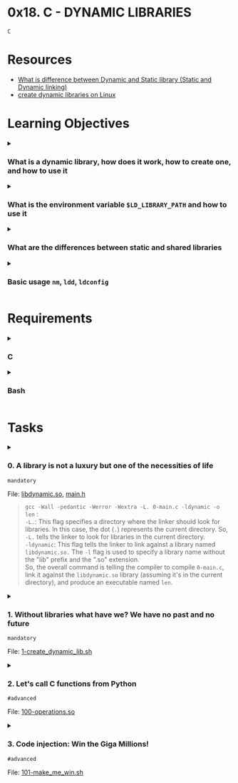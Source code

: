 # **0x18. C - DYNAMIC LIBRARIES**
`C`

# Resources
- [What is difference between Dynamic and Static library (Static and Dynamic linking)](https://www.youtube.com/watch?v=eW5he5uFBNM)
- [create dynamic libraries on Linux](https://www.google.com/#q=linux+create+dynamic+library)

<!-- man or help:
- `` -->

# Learning Objectives
<details>
<summary><h3>What is a dynamic library, how does it work, how to create one, and how to use it</h3></summary>

A dynamic library, also known as a shared library, is a collection of code and data that can be used by multiple programs simultaneously. It contains functions, classes, and other code that can be linked to a program at runtime, rather than being compiled directly into the program's executable file. This allows for code reuse, efficient memory usage, and easier updates to the shared functionality without recompiling every program that uses it.

Here's how a dynamic library works:

1. **Compilation**: The code that you want to include in the dynamic library is compiled and linked into a separate file with a `.so` extension (on Linux/Unix) or a `.dll` extension (on Windows). This generates a dynamic library file that contains the compiled machine code.

2. **Linking**: When you compile your program that uses the dynamic library, the compiler only includes references to the functions and symbols from the library, not the actual code itself. The program's executable file contains placeholders for these references.

3. **Loading**: When the program is run, the operating system loader (such as the dynamic linker on Unix-like systems) locates and loads the dynamic library into memory. This is often done using the `dlopen()` function on Unix-like systems.

4. **Symbol Resolution**: The operating system resolves the references in the program's executable to the actual code addresses in the loaded dynamic library. This allows the program to access the functions and data from the library.

5. **Execution**: The program can now use the functions and data from the dynamic library as if they were part of the program's code. The dynamic library remains loaded in memory as long as there are programs using it.

To create and use a dynamic library in C:

**Creating a Dynamic Library:**

1. Write the code you want to include in the dynamic library.
2. Compile the code into a dynamic library using appropriate compiler flags. On Linux/Unix, this can be done using `gcc -shared -o libexample.so example.c`.

**Using a Dynamic Library:**

1. Write the code for your main program.
2. Compile the main program, including references to the functions from the dynamic library, using appropriate compiler flags. On Linux/Unix, this can be done using `gcc -o main main.c -L. -lexample`.

Here, `-L.` specifies that the compiler should look for libraries in the current directory, and `-lexample` tells it to link against `libexample.so` (or `libexample.dll` on Windows).

3. When you run the main program, the dynamic library will be loaded automatically, and your program will be able to use the functions from the library.

Remember that the specific steps and commands can vary based on your development environment and operating system. It's also important to manage things like versioning and dependencies properly when working with dynamic libraries.
</details>

<details>
<summary><h3>What is the environment variable <code>$LD_LIBRARY_PATH</code> and how to use it</h3></summary>

The `$LD_LIBRARY_PATH` environment variable is a variable used in Unix-like operating systems (such as Linux) to specify directories where the system should look for shared libraries before searching the default system paths. Shared libraries (dynamic libraries) are files containing compiled code that can be loaded and used by programs at runtime. By setting the `$LD_LIBRARY_PATH`, you can control where the system searches for these libraries when executing programs.

Here's how to use the `$LD_LIBRARY_PATH` environment variable:

1. **Setting the Environment Variable:**

   To set the `$LD_LIBRARY_PATH` environment variable, you can use the terminal. Open a terminal and use the following command:

   ```bash
   export LD_LIBRARY_PATH=/path/to/your/library/directory:$LD_LIBRARY_PATH
   ```

   Replace `/path/to/your/library/directory` with the actual path to the directory containing your shared library files. The `$LD_LIBRARY_PATH` variable can contain multiple paths separated by colons (`:`). The use of `$LD_LIBRARY_PATH` is temporary and affects the current shell session only.

2. **Using the Environment Variable:**

   After setting the `$LD_LIBRARY_PATH` variable, any program you run from the same terminal session will first search for shared libraries in the paths specified in this variable before looking in the system's default library paths.

   For example, if you have a program named `my_program` that uses a shared library named `libexample.so`, and you've set the `$LD_LIBRARY_PATH` to include the directory containing `libexample.so`, running `my_program` will use the shared library from the specified path.

3. **Using in Compilation:**

   When compiling a program that uses a dynamic library, you can also provide the library search path using the `-L` flag followed by the path. This can be helpful when you don't want to modify the `$LD_LIBRARY_PATH` globally. For example:

   ```bash
   gcc -o my_program my_program.c -L/path/to/library/directory -lexample
   ```

   This tells the compiler to look for libraries in the specified directory and link against the library named `libexample.so`.

Remember that setting `$LD_LIBRARY_PATH` globally for all programs is not always recommended, as it can potentially lead to conflicts and compatibility issues between different programs. It's generally better to use this variable selectively when needed, or use the `-L` flag during compilation.

Additionally, there are some security considerations when using `$LD_LIBRARY_PATH`, as it can potentially be exploited by malicious users. Therefore, it's important to be cautious when modifying this variable and only use it in controlled environments.
</details>

<details>
<summary><h3>What are the differences between static and shared libraries</h3></summary>

Static and shared libraries are two different ways of packaging and distributing code that can be used by programs. They have distinct advantages and disadvantages, and understanding their differences is important when deciding which approach to use.

**Static Libraries:**

1. **Compilation and Size:**
   - Static libraries are compiled into the final executable at compile time. This means that the code from the static library is copied into the executable itself.
   - This can result in larger executable files because each program using the library includes its own copy of the library's code.

2. **Independence:**
   - The static library becomes an integral part of the executable. It doesn't rely on external files or dependencies when the program runs.
   - This can lead to easier distribution of a single executable without worrying about sharing external library files.

3. **Isolation:**
   - Since each program has its own copy of the library's code, changes to the library won't affect already compiled programs.
   - This can be useful for ensuring stability in complex software ecosystems.

4. **Ease of Deployment:**
   - Distributing a program with a static library requires providing a single executable file without any external dependencies.
   - However, if multiple programs use the same static library, there's duplication of code across all these programs, leading to larger overall file sizes.

**Shared Libraries (Dynamic Libraries):**

1. **Compilation and Size:**
   - Shared libraries are compiled separately and remain as standalone files (e.g., `.so` on Linux/Unix, `.dll` on Windows).
   - Programs that use shared libraries reference these external files without including the library code within the executable.
   - This results in smaller executable files since they don't contain the library code.

2. **Independence:**
   - Shared libraries are external to the executable. Programs using shared libraries require the library files to be present on the system where they're run.
   - This can lead to version compatibility concerns and dependency management.

3. **Efficiency:**
   - Since multiple programs can share a single copy of a shared library, there's a potential for better memory usage. The library code is loaded into memory only once.

4. **Updates and Maintenance:**
   - Updates to shared libraries are reflected in all programs using the library, avoiding the need to recompile every program that uses it.
   - This can simplify maintenance and bug fixes, but it also requires careful versioning to avoid breaking existing programs.

5. **Flexibility:**
   - Shared libraries can be updated independently, making it easier to provide bug fixes or add new features to shared functionality.

In summary, static libraries offer simplicity and independence but can result in larger executable sizes and code duplication. Shared libraries provide efficiency and easier maintenance, but they require careful version management and can introduce external dependency concerns. The choice between static and shared libraries depends on factors like code reusability, distribution needs, efficiency, and version management strategies.
</details>

<details>
<summary><h3>Basic usage <code>nm</code>, <code>ldd</code>, <code>ldconfig</code></h3></summary>

`nm`, `ldd`, and `ldconfig` are command-line tools commonly used on Unix-like operating systems to inspect and manage dynamic libraries. They provide various ways to analyze, list, and configure libraries on your system. Here's a brief overview of each tool's basic usage:

1. **`nm` - Symbol Table Display Utility:**
   `nm` is used to display the symbols (functions, variables, etc.) contained in an object file or an executable. It's particularly useful for examining the symbols within dynamic libraries.

   Usage example:
   ```bash
   nm -D libexample.so
   ```
   This command lists the symbols in the `libexample.so` shared library, showing whether they are defined, undefined, or dynamic.

2. **`ldd` - List Dynamic Dependencies:**
   `ldd` is used to show the shared libraries that an executable or a shared library depends on. It's helpful to identify the runtime dependencies of a program.

   Usage example:
   ```bash
   ldd ./my_program
   ```
   This command lists the shared libraries required by `my_program` and also shows their absolute paths. If a library is not found, it will be indicated as "not found" or "not a dynamic executable."

3. **`ldconfig` - Dynamic Linker Run-Time Cache Configuration:**
   `ldconfig` updates the runtime linker cache, which is a system-wide database used by the dynamic linker to locate shared libraries. It's used after installing new shared libraries or updating the library cache.

   Usage examples:
   - To refresh the cache after adding new libraries:
     ```bash
     sudo ldconfig
     ```
   - To specify additional library paths to be included in the cache:
     ```bash
     echo "/path/to/your/library" | sudo tee /etc/ld.so.conf.d/my_library.conf
     sudo ldconfig
     ```
     This will add `/path/to/your/library` to the list of paths the dynamic linker searches.

Remember to replace placeholders like `libexample.so`, `./my_program`, and `/path/to/your/library` with the actual paths and filenames relevant to your use case.

These tools are particularly useful when dealing with shared libraries, diagnosing dependency issues, and ensuring that your programs can locate the required libraries at runtime.
</details>

# Requirements
<details><summary><h3>C</h3></summary>

- Allowed editors: `vi`, `vim`, `emacs`
- All your files will be compiled on Ubuntu 20.04 LTS using gcc, using the options -Wall -Werror -Wextra -pedantic -std=gnu89
- All your files should end with a new line
- A `README.md` file, at the root of the folder of the project is mandatory
- Your code should use the `Betty` style. It will be checked using [betty-style.pl](https://github.com/alx-tools/Betty/blob/master/betty-style.pl) and [betty-doc.pl](https://github.com/alx-tools/Betty/blob/master/betty-doc.pl)
- You are not allowed to use global variables
- No more than 5 functions per file
- You are not allowed to use the standard library. Any use of functions like `printf`, `puts`, etc… is forbidden
- You are allowed to use [_putchar](https://github.com/alx-tools/_putchar.c/blob/master/_putchar.c)
- You don’t have to push `_putchar.c`, we will use our file. If you do it won’t be taken into account
- In the following examples, the `main.c` files are shown as examples. You can use them to test your functions, but you don’t have to push them to your repo (if you do we won’t take them into account). We will use our own `main.c` files at compilation. Our `main.c` files might be different from the one shown in the examples
- The prototypes of all your functions and the prototype of the function `_putchar` should be included in your header file called `main.h`
- Don’t forget to push your header file
</details>

<details><summary><h3>Bash</h3></summary>

- Allowed editors: `vi`, `vim`, `emacs`
- All your scripts will be tested on Ubuntu 20.04 LTS
- All your files should end with a new line ([why?](https://unix.stackexchange.com/questions/18743/whats-the-point-in-adding-a-new-line-to-the-end-of-a-file/18789))
- The first line of all your files should be exactly `#!/bin/bash`
- A `README.md` file, at the root of the folder of the project, describing what each script is doing
- All your files must be executable
</details>

<!-- # More Info -->

# Tasks
<details>
<summary>

### 0. A library is not a luxury but one of the necessities of life
`mandatory`

File: [libdynamic.so](), [main.h]()
> `gcc -Wall -pedantic -Werror -Wextra -L. 0-main.c -ldynamic -o len` : <br>
   `-L.`: This flag specifies a directory where the linker should look for libraries. In this case, the dot (`.`) represents the current directory. So, `-L.` tells the linker to look for libraries in the current directory.<br>
   `-ldynamic`: This flag tells the linker to link against a library named `libdynamic.so.` The `-l` flag is used to specify a library name without the "lib" prefix and the ".so" extension.<br>
   So, the overall command is telling the compiler to compile `0-main.c`, link it against the `libdynamic.so` library (assuming it's in the current directory), and produce an executable named `len`.
</summary>

Create the dynamic library libdynamic.so containing all the functions listed below:
```c
int _putchar(char c);
int _islower(int c);
int _isalpha(int c);
int _abs(int n);
int _isupper(int c);
int _isdigit(int c);
int _strlen(char *s);
void _puts(char *s);
char *_strcpy(char *dest, char *src);
int _atoi(char *s);
char *_strcat(char *dest, char *src);
char *_strncat(char *dest, char *src, int n);
char *_strncpy(char *dest, char *src, int n);
int _strcmp(char *s1, char *s2);
char *_memset(char *s, char b, unsigned int n);
char *_memcpy(char *dest, char *src, unsigned int n);
char *_strchr(char *s, char c);
unsigned int _strspn(char *s, char *accept);
char *_strpbrk(char *s, char *accept);
char *_strstr(char *haystack, char *needle);
```
If you haven’t coded all of the above functions create empty ones, with the right prototype.
Don’t forget to push your `main.h` file in your repository, containing at least all the prototypes of the above functions.
```bash
julien@ubuntu:~/0x18. Dynamic libraries$ ls -la lib*
-rwxrwxr-x 1 julien julien 13632 Jan  7 06:25 libdynamic.so
julien@ubuntu:~/0x18. Dynamic libraries$ nm -D libdynamic.so 
0000000000000a90 T _abs
0000000000000aa9 T _atoi
0000000000202048 B __bss_start
                 w __cxa_finalize
0000000000202048 D _edata
0000000000202050 B _end
00000000000011f8 T _fini
                 w __gmon_start__
0000000000000900 T _init
0000000000000bd7 T _isalpha
0000000000000c04 T _isdigit
0000000000000c25 T _islower
0000000000000c46 T _isupper
                 w _ITM_deregisterTMCloneTable
                 w _ITM_registerTMCloneTable
                 w _Jv_RegisterClasses
0000000000000c67 T _memcpy
0000000000000caa T _memset
0000000000000ce9 T _putchar
0000000000000d0e T _puts
0000000000000d4a T _strcat
0000000000000dcf T _strchr
0000000000000e21 T _strcmp
0000000000000e89 T _strcpy
0000000000000eeb T _strlen
0000000000000f15 T _strncat
0000000000000fa5 T _strncpy
0000000000001029 T _strpbrk
000000000000109d T _strspn
0000000000001176 T _strstr
                 U write
julien@ubuntu:~/0x18. Dynamic libraries$ cat 0-main.c
#include "main.h"
#include <stdio.h>

/**
 * main - check the code
 *
 * Return: Always EXIT_SUCCESS.
 */
int main(void)
{
    printf("%d\n", _strlen("My Dyn Lib"));
    return (EXIT_SUCCESS);
}
julien@ubuntu:~/0x18. Dynamic libraries$ gcc -Wall -pedantic -Werror -Wextra -L. 0-main.c -ldynamic -o len
julien@ubuntu:~/0x18. Dynamic libraries$ ldd len 
    linux-vdso.so.1 =>  (0x00007fff5d1d2000)
    libdynamic.so => not found
    libc.so.6 => /lib/x86_64-linux-gnu/libc.so.6 (0x00007f74c6bb9000)
    /lib64/ld-linux-x86-64.so.2 (0x0000556be5b82000)
julien@ubuntu:~/0x18. Dynamic libraries$ export LD_LIBRARY_PATH=.:$LD_LIBRARY_PATH
julien@ubuntu:~/0x18. Dynamic libraries$ ldd len
    linux-vdso.so.1 =>  (0x00007fff41ae9000)
    libdynamic.so => ./libdynamic.so (0x00007fd4bf2d9000)
    libc.so.6 => /lib/x86_64-linux-gnu/libc.so.6 (0x00007fd4beef6000)
    /lib64/ld-linux-x86-64.so.2 (0x0000557566402000)
julien@ubuntu:~/0x18. Dynamic libraries$ ./len 
10
julien@ubuntu:~/0x18. Dynamic libraries$ 
```
</details>

<details>
<summary>

### 1. Without libraries what have we? We have no past and no future
`mandatory`

File: [1-create_dynamic_lib.sh]()
</summary>

Create a script that creates a dynamic library called `liball.so` from all the `.c` files that are in the current directory.
```bash
julien@ubuntu:~/0x18. Dynamic libraries$ ls *.c
abs.c   isalpha.c  islower.c  memcpy.c  putchar.c  strcat.c  strcmp.c  strlen.c   strncpy.c  strspn.c
atoi.c  isdigit.c  isupper.c  memset.c  puts.c     strchr.c  strcpy.c  strncat.c  strpbrk.c  strstr.c
julien@ubuntu:~/0x18. Dynamic libraries$ ./1-create_dynamic_lib.sh 
julien@ubuntu:~/0x18. Dynamic libraries$ nm -D --defined-only liball.so 
0000000000000a90 T _abs
0000000000000aa9 T _atoi
0000000000202048 B __bss_start
0000000000202048 D _edata
0000000000202050 B _end
00000000000011f8 T _fini
0000000000000900 T _init
0000000000000bd7 T _isalpha
0000000000000c04 T _isdigit
0000000000000c25 T _islower
0000000000000c46 T _isupper
0000000000000c67 T _memcpy
0000000000000caa T _memset
0000000000000ce9 T _putchar
0000000000000d0e T _puts
0000000000000d4a T _strcat
0000000000000dcf T _strchr
0000000000000e21 T _strcmp
0000000000000e89 T _strcpy
0000000000000eeb T _strlen
0000000000000f15 T _strncat
0000000000000fa5 T _strncpy
0000000000001029 T _strpbrk
000000000000109d T _strspn
0000000000001176 T _strstr
julien@ubuntu:~/0x18. Dynamic libraries$ 
```
</details>

<details>
<summary>

### 2. Let's call C functions from Python
`#advanced`

File: [100-operations.so]()
</summary>

I know, you’re missing C when coding in Python. So let’s fix that!

Create a dynamic library that contains C functions that can be called from Python. See example for more detail.
```bash
julien@ubuntu:~/0x18$ cat 100-tests.py
import random
import ctypes

cops = ctypes.CDLL('./100-operations.so')
a = random.randint(-111, 111)
b = random.randint(-111, 111)
print("{} + {} = {}".format(a, b, cops.add(a, b)))
print("{} - {} = {}".format(a, b, cops.sub(a, b)))
print("{} x {} = {}".format(a, b, cops.mul(a, b)))
print("{} / {} = {}".format(a, b, cops.div(a, b)))
print("{} % {} = {}".format(a, b, cops.mod(a, b)))
julien@ubuntu:~/0x16. Doubly linked lists$ python3 100-tests.py 
66 + -76 = -10
66 - -76 = 142
66 x -76 = -5016
66 / -76 = 0
66 % -76 = 66
julien@ubuntu:~/0x18$ python3 100-tests.py 
-34 + -57 = -91
-34 - -57 = 23
-34 x -57 = 1938
-34 / -57 = 0
-34 % -57 = -34
julien@ubuntu:~/0x18$ python3 100-tests.py 
-5 + -72 = -77
-5 - -72 = 67
-5 x -72 = 360
-5 / -72 = 0
-5 % -72 = -5
julien@ubuntu:~/0x18$ python3 100-tests.py 
39 + -62 = -23
39 - -62 = 101
39 x -62 = -2418
39 / -62 = 0
39 % -62 = 39
julien@ubuntu:~/0x18$ 
```
</details>

<details>
<summary>

### 3. Code injection: Win the Giga Millions!
`#advanced`

File: [101-make_me_win.sh]()
</summary>

I bought a ticket for the Giga Millions and chose these numbers: 9, 8, 10, 24, 75 + 9. If you could run two commands on the same server where the Giga Millions program runs, could you make me win the Jackpot?

- Our mole got us a copy of the program, you can download it [here](https://github.com/alx-tools/0x18.c). Our mole also gave us a piece of documentation:
```
/* Giga Millions program                                                                                    
  * Players may pick six numbers from two separate pools of numbers:                                                
  * - five different numbers from 1 to 75 and                                                                       
  * - one number from 1 to 15                                                                                       
  * You win the jackpot by matching all six winning numbers in a drawing.                                           
  * Your chances to win the jackpot is 1 in 258,890,850                                                             
  *                                                                                                                 
  * usage: ./gm n1 n2 n3 n4 n5 bonus
```
- You can’t modify the program `gm` itself as Master Sysadmin Sylvain (MSS) always checks its [MD5](https://github.com/alx-tools/0x18.c/blob/master/101-md5_gm) before running it
- The system is an `Linux Ubuntu 16.04`
- The server has internet access
- Our mole will be only able to run two commands from a shell script, without being detected by MSS
- Your shell script should be maximum 3 lines long. You are not allowed to use `;`, `&&`, `||`, `|`, ` (it would be detected by MSS), and have a maximum of two commands
- Our mole has only the authorization to upload one file on the server. It will be your shell script
- Our mole will run your shell script this way: `mss@gm_server$ . ./101-make_me_win.sh`
- Our mole will run your shell script from the same directory containing the program `gm`, exactly 98 seconds before MSS runs `gm` with my numbers: `./gm 9 8 10 24 75 9`
- MSS will use the same terminal and session than our mole
- Before running the `gm` program, MSS always check the content of the directory
- MSS always exit after running the program `gm`
- TL;DR; This is what is going to happen
```bash
mss@gm_server$ . ./101-make_me_win.sh
mss@gm_server$ rm 101-make_me_win.sh
mss@gm_server$ ls -la
. .. gm
mss@gm_server$ history -c
mss@gm_server$ clear
mss@gm_server$ ls -la
. .. gm
mss@gm_server$ md5sum gm
d52e6c18e0723f5b025a75dea19ef365  gm
mss@gm_server$ ./gm 9 8 10 24 75 9
--> Please make me win!
mss@gm_server$ exit
```
Tip: `LD_PRELOAD`
</details>

